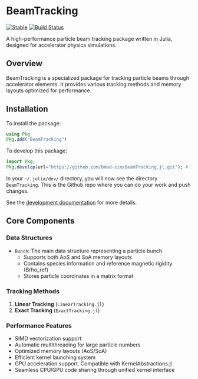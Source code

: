 # BeamTracking

[![Stable](https://img.shields.io/badge/docs-stable-blue.svg)](https://bmad-sim.github.io/BeamTracking.jl/stable/)
[![Build Status](https://github.com/bmad-sim/BeamTracking.jl/actions/workflows/CI.yml/badge.svg?branch=main)](https://github.com/bmad-sim/BeamTracking.jl/actions/workflows/CI.yml?query=branch%3Amain)

A high-performance particle beam tracking package written in Julia, designed for accelerator physics simulations.

## Overview

BeamTracking is a specialized package for tracking particle beams through accelerator elements. It provides various tracking methods and memory layouts optimized for performance.

## Installation

To install the package:

```julia
using Pkg
Pkg.add("BeamTracking")
```

To develop this package:

```julia
import Pkg;
Pkg.develop(url="https://github.com/bmad-sim/BeamTracking.jl.git"); # This package! Replace bmad-sim with your username if working on a fork
```

In your `~/.julia/dev/` directory, you will now see the directory `BeamTracking`. This is the Github repo where you can do your work and push changes.

See the [development documentation](https://bmad-sim.github.io/BeamTracking.jl/dev/) for more details.

## Core Components

### Data Structures

- `Bunch`: The main data structure representing a particle bunch
  - Supports both AoS and SoA memory layouts
  - Contains species information and reference magnetic rigidity (Brho_ref)
  - Stores particle coordinates in a matrix format

### Tracking Methods

1. **Linear Tracking** (`LinearTracking.jl`)
2. **Exact Tracking** (`ExactTracking.jl`)

### Performance Features

- SIMD vectorization support
- Automatic multithreading for large particle numbers
- Optimized memory layouts (AoS/SoA)
- Efficient kernel launching system
- GPU acceleration support. Compatible with KernelAbstractions.jl
- Seamless CPU/GPU code sharing through unified kernel interface
